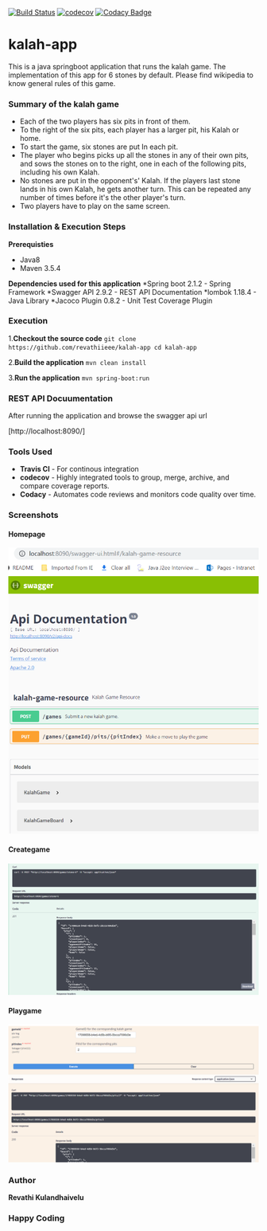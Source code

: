 [![Build Status](https://travis-ci.org/giova333/kalah-game.svg?branch=master)](https://travis-ci.org/giova333/kalah-game)
[![codecov](https://codecov.io/gh/revathiieee/kalah-app/branch/master/graph/badge.svg)](https://codecov.io/gh/revathiieee/kalah-app)
[![Codacy Badge](https://api.codacy.com/project/badge/Grade/55e70ddea9bf42dea2e13d5e6995c5b6)](https://www.codacy.com/app/revathiieee/kalah-app?utm_source=github.com&amp;utm_medium=referral&amp;utm_content=revathiieee/kalah-app&amp;utm_campaign=Badge_Grade)
# kalah-app
This is a java springboot application that runs the kalah game. The implementation of this app for 6 stones by default. Please find wikipedia to know general rules of this game.

### Summary of the kalah game

* Each of the two players has six pits in front of them.
* To the right of the six pits, each player has a larger pit, his Kalah or home.
* To start the game, six stones are put In each pit.
* The player who begins picks up all the stones in any of their own pits, and sows the stones on to the right, one in each of the following pits, including his own Kalah.
* No stones are put in the opponent's' Kalah. If the players last stone lands in his own Kalah, he gets another turn. This can be repeated any number of times before it's the other player's turn.
* Two players have to play on the same screen.

### Installation & Execution Steps

**Prerequisties**
* Java8
* Maven 3.5.4

**Dependencies used for this application**
*Spring boot 2.1.2 - Spring Framework
*Swagger API 2.9.2 - REST API Documentation
*lombok 1.18.4 - Java Library
*Jacoco Plugin 0.8.2 - Unit Test Coverage Plugin

### Execution

1.**Checkout the source code**
    ```
      git clone https://github.com/revathiieee/kalah-app
      cd kalah-app
    ```

2.**Build the application**
    ```
    mvn clean install
    ```

3.**Run the application**
    ```
    mvn spring-boot:run
    ```

### REST API Docuumentation

After running the application and browse the swagger api url
   
[http://localhost:8090/]
   
### Tools Used

* **Travis CI** - For continous integration
* **codecov** - Highly integrated tools to group, merge, archive, and compare coverage reports.
* **Codacy** - Automates code reviews and monitors code quality over time.

### Screenshots

#### Homepage

![swagger-ui-page.PNG](swagger-ui-page.PNG)

#### Creategame

![create-kalah-game.PNG](create-kalah-game.PNG)

#### Playgame

![play-kalah-game.PNG](play-kalah-game.PNG)

### Author
**Revathi Kulandhaivelu**

### Happy Coding

